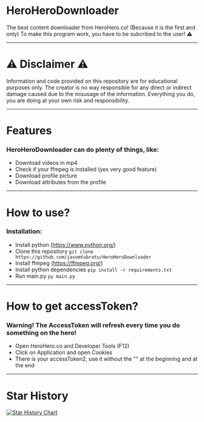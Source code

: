 # HeroHeroDownloader
The best content downloader from HeroHero.co! (Because it is the first and only)
To make this program work, you have to be subcribed to the user! ⚠️

--------------------
# ⚠️ Disclaimer ⚠️
Information and code provided on this repository are for educational purposes only. The creator is no way responsible for any direct or indirect damage caused due to the misusage of the information. Everything you do, you are doing at your own risk and responsibility.

--------------------

# Features
### HeroHeroDownloader can do plenty of things, like:
- Download videos in mp4
- Check if your ffmpeg is installed (yes very good feature)
- Download profile picture
- Download attributes from the profile 

--------------------

# How to use?
### Installation:
- Install python (https://www.python.org/)
- Clone this repository
`git clone https://github.com/jasomtubratu/HeroHeroDownloader`
- Install ffmpeg (https://ffmpeg.org/)
- Install python dependencies
`pip install -r requirements.txt`
- Run main.py
`py main.py`
--------------------

# How to get accessToken? 
### Warning! The AccessToken will refresh every time you do something on the hero!
- Open HeroHero.co and Developer Tools (F12)
- Click on Application and open Cookies
- There is your accessToken2, use it without the "" at the beginning and at the end
  
------------------
# Star History

[![Star History Chart](https://api.star-history.com/svg?repos=jasomtubratu/HeroHeroDownloader&type=Date)](https://star-history.com/#jasomtubratu/HeroHeroDownloader&Date)

